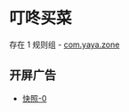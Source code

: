 # 叮咚买菜

存在 1 规则组 - [com.yaya.zone](/src/apps/com.yaya.zone.ts)

## 开屏广告

- [快照-0](https://gkd-kit.gitee.io/import/13215214)
